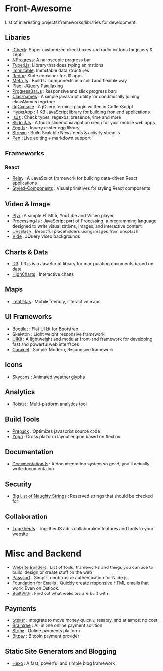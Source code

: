 # Front-Awesome  #

List of interesting projects/frameworks/libraries for development.

## Libaries ##
- [iCheck](http://icheck.fronteed.com/): Super customized checkboxes and radio buttons for jquery & zepto
- [NProgress](http://ricostacruz.com/nprogress): A nanoscopic progress bar
- [Typed.js](http://www.mattboldt.com/demos/typed-js/): Library that does typing animations
- [Immutable](https://facebook.github.io/immutable-js/): Immutable data structures
- [Redux](http://redux.js.org/): State container for JS apps
- [Metal.js](https://github.com/metal/metal.js) : Build UI components in a solid and flexible way
- [Plax](https://github.com/cameronmcefee/plax) : JQuery Parallaxing
- [ProgressBarJs](https://github.com/kimmobrunfeldt/progressbar.js) : Responsive and slick progress bars
- [Classnames](http://jedwatson.github.io/classnames/) : A simple javascript utility for conditionally joining classNames together
- [JqConsole](http://replit.github.io/jq-console/) : A jQuery terminal plugin written in CoffeeScript 
- [HyperApp](https://github.com/hyperapp/hyperapp) : 1 KB JavaScript library for building frontend applications
- [IsJs](http://is.js.org/) : Check types, regexps, presence, time and more
- [SlidoutJs](https://slideout.js.org/) : A touch slideout navigation menu for your mobile web apps
- [EggJs](https://github.com/mikeflynn/egg.js) : Jquery easter egg library
- [Stream](https://getstream.io/) : Build Scalable Newsfeeds & activity streams
- [Pen](https://github.com/sofish/pen) : Live editing + markdown support

## Frameworks ##

### React ###
- [Relay](https://facebook.github.io/relay/) : A JavaScript framework for building data-driven React applications
- [Styled-Components](https://www.styled-components.com/) : Visual primitives for styling React components

## Video & Image ##
- [Plyr](https://github.com/sampotts/plyr) : A simple HTML5, YouTube and Vimeo player
- [ProcessingJs](http://processingjs.org/) : JavaScript port of Processing, a programming language designed to write visualizations, images, and interactive content
- [Unsplash](https://unsplash.it/) : Beautiful placeholders using images from unsplash 
- [Vide](http://vodkabears.github.io/vide/) : JQuery video backgrounds

## Charts & Data ##
- [D3](https://d3js.org): D3.js is a JavaScript library for manipulating documents based on data
- [HighCharts](https://www.highcharts.com/) : Interactive charts

## Maps ##
- [LeafletJs](http://leafletjs.com/) : Mobile friendly, interactive maps

## UI Frameworks ##
- [Bootflat](http://bootflat.github.io/) : Flat UI kit for Bootstrap
- [Skeleton](http://getskeleton.com) : Light weight responsive framework
- [UIKit](https://getuikit.com/) : A lightweight and modular front-end framework for developing fast and powerful web interfaces
- [Caramel](https://kurisubrooks.com/caramel/showcase.html) : Simple, Modern, Responsive framework

## Icons ##
- [Skycons](https://darkskyapp.github.io/skycons/) : Animated weather glyphs

## Analytics ##
- [Roistat](https://www.roistat.com) : Multi-platform analytics tool

## Build Tools ##
- [Prepack](https://prepack.io/) : Optimizes javascript source code
- [Yoga](https://facebook.github.io/yoga/) : Cross platform layout engine based on flexbox

## Documentation ##
- [DocumentationJs](https://github.com/documentationjs) : A documentation system so good, you'll actually write documentation

## Security ##
- [Big List of Naughty Strings](https://github.com/minimaxir/big-list-of-naughty-strings/blob/master/blns.txt) : Reserved strings that should be checked for

## Collaboration ##
- [TogetherJs](https://togetherjs.com/) : TogetherJS adds collaboration features and tools to your website

# Misc and Backend #

- [Website Builders](https://saijogeorge.com/website-builders/) : List of tools, frameworks and things you can use to build, design or create stuff on the web
- [Passport](http://passportjs.org/) : Simple, unobtrusive authentication for Node.js
- [Foundation for Emails](http://foundation.zurb.com/emails.html) : Quickly create responsive HTML emails that work. Even on Outlook.
- [BuiltWith](https://builtwith.com/) : Find out what websites are built with

## Payments ##
- [Stellar](https://www.stellar.org/) : Integrate to move money quickly, reliably, and at almost no cost.
- [Braintree](https://www.braintreepayments.com/en-de?locale=en-de) : All in one online payment solution
- [Stripe](https://stripe.com/de) : Online payments platform
- [Bitpay](https://bitpay.com/) : Bitcoin payment provider

## Static Site Generators and Blogging ##
- [Hexo](https://hexo.io/) : A fast, powerful and simple blog framework
